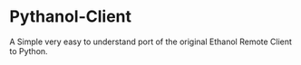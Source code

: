 # Pythanol-Client
A Simple very easy to understand port of the original Ethanol Remote Client to Python.
